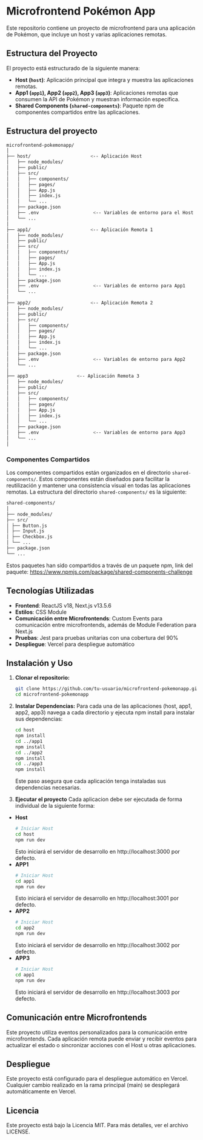 # Microfrontend Pokémon App

Este repositorio contiene un proyecto de microfrontend para una aplicación de Pokémon, que incluye un host y varias aplicaciones remotas.

## Estructura del Proyecto

El proyecto está estructurado de la siguiente manera:

- **Host (`host`)**: Aplicación principal que integra y muestra las aplicaciones remotas.
- **App1 (`app1`), App2 (`app2`), App3 (`app3`)**: Aplicaciones remotas que consumen la API de Pokémon y muestran información específica.
- **Shared Components (`shared-components`)**: Paquete npm de componentes compartidos entre las aplicaciones.

## Estructura del proyecto

```bash
microfrontend-pokemonapp/
│
├── host/                      <-- Aplicación Host
│   ├── node_modules/
│   ├── public/
│   ├── src/
│   │   ├── components/
│   │   ├── pages/
│   │   ├── App.js
│   │   ├── index.js
│   │   └── ...
│   ├── package.json
│   ├── .env                    <-- Variables de entorno para el Host
│   └── ...
│
├── app1/                      <-- Aplicación Remota 1
│   ├── node_modules/
│   ├── public/
│   ├── src/
│   │   ├── components/
│   │   ├── pages/
│   │   ├── App.js
│   │   ├── index.js
│   │   └── ...
│   ├── package.json
│   ├── .env                    <-- Variables de entorno para App1
│   └── ...
│
├── app2/                      <-- Aplicación Remota 2
│   ├── node_modules/
│   ├── public/
│   ├── src/
│   │   ├── components/
│   │   ├── pages/
│   │   ├── App.js
│   │   ├── index.js
│   │   └── ...
│   ├── package.json
│   ├── .env                    <-- Variables de entorno para App2
│   └── ...
│
├── app3                  <-- Aplicación Remota 3
│   ├── node_modules/
│   ├── public/
│   ├── src/
│   │   ├── components/
│   │   ├── pages/
│   │   ├── App.js
│   │   ├── index.js
│   │   └── ...
│   ├── package.json
│   ├── .env                    <-- Variables de entorno para App3
│   └── ...
│

```

### Componentes Compartidos

Los componentes compartidos están organizados en el directorio `shared-components/`. Estos componentes están diseñados para facilitar la reutilización y mantener una consistencia visual en todas las aplicaciones remotas. La estructura del directorio `shared-components/` es la siguiente:

```bash
shared-components/
│
├── node_modules/
├── src/
│ ├── Button.js
│ ├── Input.js
│ ├── Checkbox.js
│ └── ...
├── package.json
└── ...
```

Estos paquetes han sido compartidos a través de un paquete npm, link del paquete: https://www.npmjs.com/package/shared-components-challenge

## Tecnologías Utilizadas

- **Frontend**: ReactJS v18, Next.js v13.5.6
- **Estilos**: CSS Module
- **Comunicación entre Microfrontends**: Custom Events para comunicación entre microfrontends, además de Module Federation para Next.js
- **Pruebas**: Jest para pruebas unitarias con una cobertura del 90%
- **Despliegue**: Vercel para despliegue automático

## Instalación y Uso

1. **Clonar el repositorio:**

   ```bash
   git clone https://github.com/tu-usuario/microfrontend-pokemonapp.git
   cd microfrontend-pokemonapp

   ```

2. **Instalar Dependencias:**
   Para cada una de las aplicaciones (host, app1, app2, app3) navega a cada directorio y ejecuta npm install para instalar sus dependencias:

   ```bash
   cd host
   npm install
   cd ../app1
   npm install
   cd ../app2
   npm install
   cd ../app3
   npm install
   ```

   Este paso asegura que cada aplicación tenga instaladas sus dependencias necesarias.

3. **Ejecutar el proyecto**
   Cada aplicacion debe ser ejecutada de forma individual de la siguiente forma:

- **Host**
  ```bash
  # Iniciar Host
  cd host
  npm run dev
  ```
  Esto iniciará el servidor de desarrollo en http://localhost:3000 por defecto.
- **APP1**
  ```bash
  # Iniciar Host
  cd app1
  npm run dev
  ```
  Esto iniciará el servidor de desarrollo en http://localhost:3001 por defecto.
- **APP2**
  ```bash
  # Iniciar Host
  cd app2
  npm run dev
  ```
  Esto iniciará el servidor de desarrollo en http://localhost:3002 por defecto.
- **APP3**
  ```bash
  # Iniciar Host
  cd app1
  npm run dev
  ```
  Esto iniciará el servidor de desarrollo en http://localhost:3003 por defecto.

## Comunicación entre Microfrontends

Este proyecto utiliza eventos personalizados para la comunicación entre microfrontends. Cada aplicación remota puede enviar y recibir eventos para actualizar el estado o sincronizar acciones con el Host u otras aplicaciones.

## Despliegue

Este proyecto está configurado para el despliegue automático en Vercel. Cualquier cambio realizado en la rama principal (main) se desplegará automáticamente en Vercel.

## Licencia

Este proyecto está bajo la Licencia MIT. Para más detalles, ver el archivo LICENSE.
